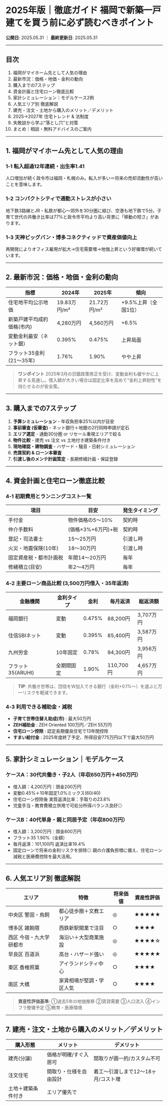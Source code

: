 # 2025年版｜徹底ガイド 福岡で新築一戸建てを買う前に必ず読むべきポイント

**公開日**: 2025.05.31 ｜ **最終更新日**: 2025.05.31

---

## 目次

1. 福岡がマイホーム先として人気の理由
2. 最新市況：価格・地価・金利の動向
3. 購入までの7ステップ
4. 資金計画と住宅ローン徹底比較
5. 家計シミュレーション｜モデルケース2例
6. 人気エリア別 徹底解説
7. 建売・注文・土地から購入のメリット／デメリット
8. 2025→2027年 住宅トレンド & 法制度
9. 失敗談から学ぶ“落とし穴”と対策
10. まとめ｜相談・無料アドバイスのご案内

---

## 1. 福岡がマイホーム先として人気の理由

### 1‑1 転入超過12年連続・出生率1.41

人口増加が続く政令市は福岡・札幌のみ。転入が多い＝将来の売却流動性が高いことを意味します。

### 1‑2 コンパクトシティで通勤ストレスが小さい

地下鉄3路線とJR・私鉄が都心〜郊外を30分圏に結び、空港も地下鉄で5分。子育て世代の共働き比率は77%と政令市平均より高い背景に「移動の短さ」があります。

### 1‑3 天神ビッグバン・博多コネクティッドで資産価値向上

再開発によりオフィス雇用が拡大→住宅需要増→地価上昇という好循環が続いています。

---

## 2. 最新市況：価格・地価・金利の動向

| 指標               | 2024年      | 2025年      | 傾向            |
| ---------------- | ---------- | ---------- | ------------- |
| 住宅地平均公示地価        | 19.83万円/m² | 21.72万円/m² | +9.5%上昇（全国1位） |
| 新築戸建平均成約価格(市内)   | 4,280万円    | 4,560万円    | +6.5%         |
| 変動金利最安（ネット銀）     | 0.395%     | 0.475%     | 上昇局面          |
| フラット35金利(21〜35年) | 1.76%      | 1.90%      | やや上昇          |

> **ワンポイント**
> 2025年3月の日銀政策修正を受け、変動金利も緩やかに上昇する見通し。借入額が大きい場合は固定比率を高めて“金利上昇耐性”を持たせるのが安全策。

---

## 3. 購入までの7ステップ

1. **予算シミュレーション** - 年収負担率25%以内が目安
2. **事前審査 (仮審査)** - ネット銀行＋地銀の2行同時申請が定石
3. **エリア選定** - 通勤30分圏 or リセール重視エリアで絞る
4. **物件比較** - 建売 vs 注文 vs 土地付き建築条件付き
5. **現地確認・建物調査** - ハザード・騒音・日射シミュレーション
6. **売買契約 & ローン本審査**
7. **引渡し後のメンテ計画策定** - 長期修繕計画・保証登録

---

## 4. 資金計画と住宅ローン徹底比較

### 4‑1 初期費用とランニングコスト一覧

| 項目           | 目安            | 発生タイミング |
| ------------ | ------------- | ------- |
| 手付金          | 物件価格の5〜10%    | 契約時     |
| 仲介手数料        | (価格×3%+6万円)+税 | 契約時     |
| 登記・司法書士      | 15〜25万円       | 引渡し時    |
| 火災・地震保険(10年) | 18〜30万円       | 引渡し時    |
| 固定資産税・都市計画税  | 年間14〜20万円     | 毎年      |
| 修繕積立(目安)     | 年2〜4万円        | 毎年      |

### 4‑2 主要ローン商品比較 (3,500万円借入・35年返済)

| 金融機関          | 金利タイプ | 金利     | 毎月返済     | 総返済額    |
| ------------- | ----- | ------ | -------- | ------- |
| 福岡銀行          | 変動    | 0.475% | 88,200円  | 3,707万円 |
| 住信SBIネット      | 変動    | 0.395% | 85,400円  | 3,587万円 |
| 九州労金          | 10年固定 | 0.78%  | 94,300円  | 3,956万円 |
| フラット35(ARUHI) | 全期間固定 | 1.90%  | 110,700円 | 4,657万円 |

> **TIP**: 共働き世帯は、団信をW加入できる銀行（金利+0.1%〜）を選ぶと万一リスクを軽減できます。

### 4‑3 利用できる補助金・減税

* **子育て世帯住替え助成(市)** : 最大50万円
* **ZEH補助金** : ZEH Oriented 100万円／ZEH 55万円
* **住宅ローン控除** : 認定長期優良住宅で13年間控除
* **すまい給付金** : 2025年度終了予定、所得目安775万円以下で最大50万円

---

## 5. 家計シミュレーション｜モデルケース

### ケースA：30代共働き・子2人（年収650万円＋450万円）

* 借入額：4,200万円｜頭金200万円
* 変動0.45%＋10年固定1.0%ミックス(60/40)
* 住宅ローン控除後 実質返済比率：手取りの23.8%
* 児童手当・教育費積立併用で可処分所得バランス良好◎

### ケースB：40代単身・親と同居予定（年収800万円）

* 借入額：3,200万円｜頭金800万円
* フラット35 1.90%（全額）
* 毎月返済：101,100円 返済比率19.4%
* 固定ローンで将来の金利リスクを排除◎ 親の介護負担増に備え、住宅ローン減税と医療費控除を最大活用。

---

## 6. 人気エリア別 徹底解説

| エリア          | 特徴           | 将来価値 | 資産性評価 |
| ------------ | ------------ | ---- | ----- |
| 中央区 警固・鳥飼    | 都心徒歩圏＋文教エリア  | ◎    | ★★★★★ |
| 博多区 雑餉隈      | 西鉄新駅開業で注目    | ○    | ★★★★  |
| 西区 今宿・九大学研都市 | 海沿い＋大型商業施設   | ◎    | ★★★★☆ |
| 早良区 百道浜      | 高台・ハザード強い    | ◎    | ★★★★★ |
| 東区 香椎照葉      | アイランドシティ中心   | ○    | ★★★★  |
| 南区 大橋        | 家賃相場が堅調・学区人気 | ○    | ★★★★  |

> **資産性評価基準**: ①過去5年の地価推移 ②賃貸需要 ③人口流入 ④インフラ整備予定 ⑤教育・医療環境

---

## 7. 建売・注文・土地から購入のメリット／デメリット

| 購入形態      | メリット        | デメリット                |
| --------- | ----------- | -------------------- |
| 建売(分譲)    | 価格が明確/すぐ入居可 | 間取りが画一的/カスタム不可       |
| 注文住宅      | 間取り・仕様を自由設計 | 着工〜引渡しまで12〜18ヶ月/コスト増 |
| 土地＋建築条件付き | エリア優先で      |                      |

